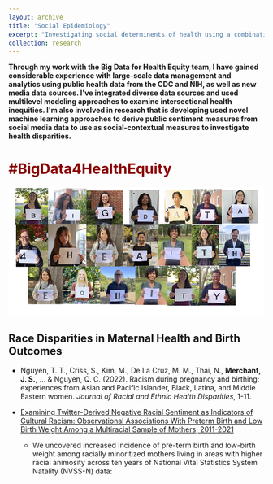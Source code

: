 ```yaml
---
layout: archive
title: "Social Epidemiology"
excerpt: "Investigating social determinents of health using a combination of public health and new media data sources.<br/><img src='/images/BD4HE_Banner_Top.png'>"
collection: research
---
```




**Through my work with the Big Data for Health Equity team, I have gained considerable experience with large-scale data management and analytics using public health data from the CDC and NIH, as well as new media data sources.  I've integrated diverse data sources and used multilevel modeling approaches to examine intersectional health inequities. I'm also involved in research that is developing used novel machine learning approaches to derive public sentiment measures from social media data to use as social-contextual measures to investigate health disparities.**

# <span style="color:darkred">#BigData4HealthEquity</span>


![Big Data for Health Equity](/images/BD4HE_Banner_Top.png)


## Race Disparities in Maternal Health and Birth Outcomes

* Nguyen, T. T., Criss, S., Kim, M., De La Cruz, M. M., Thai, N., **Merchant, J. S.**, ... & Nguyen, Q. C. (2022). Racism during pregnancy and birthing: experiences from Asian and Pacific Islander, Black, Latina, and Middle Eastern women. *Journal of Racial and Ethnic Health Disparities*, 1-11.

* [Examining Twitter-Derived Negative Racial Sentiment as Indicators of Cultural Racism: Observational Associations With Preterm Birth and Low Birth Weight Among a Multiracial Sample of Mothers, 2011-2021](https://pmc.ncbi.nlm.nih.gov/articles/PMC10182466/)


	* We uncovered increased incidence of pre-term birth and low-birth weight among racially minoritized mothers living in areas with higher racial animosity across ten years of National Vital Statistics System Natality (NVSS-N) data:
